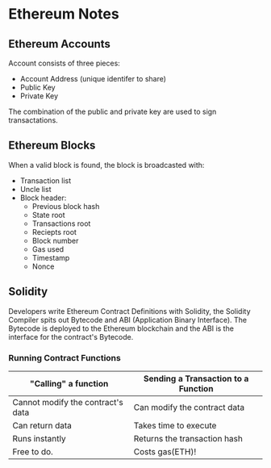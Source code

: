 # Ethereum Notes

## Ethereum Accounts
Account consists of three pieces:
- Account Address (unique identifer to share)
- Public Key
- Private Key

The combination of the public and private key are used to sign transactations.


## Ethereum Blocks
When a valid block is found, the block is broadcasted with:
- Transaction list
- Uncle list
- Block header:
  - Previous block hash
  - State root
  - Transactions root
  - Reciepts root
  - Block number
  - Gas used
  - Timestamp
  - Nonce

## Solidity
Developers write Ethereum Contract Definitions with Solidity, the Solidity Compiler spits out Bytecode and ABI (Application Binary Interface). The Bytecode is deployed to the Ethereum blockchain and the ABI is the interface for the contract's Bytecode.

### Running Contract Functions
| "Calling" a function | Sending a Transaction to a Function |
|------------------------------------|-------------------------------|
| Cannot modify the contract's data  | Can modify the contract data  |
| Can return data                    | Takes time to execute         |
| Runs instantly                     | Returns the transaction hash  |
| Free to do.                        | Costs gas(ETH)!               |
